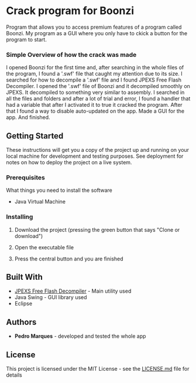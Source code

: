 # Crack program for Boonzi

Program that allows you to access premium features of a program called Boonzi. My program as a GUI where you only have to ckick a button for the program to start. 

### Simple Overview of how the crack was made

I opened Boonzi for the first time and, after searching in the whole files of the program, I found a '.swf' file that caught my attention due to its size. I searched for how to decompile a '.swf' file and I found JPEXS Free Flash Decompiler. I opened the '.swf' file of Boonzi and it decompiled smoothly on JPEXS. It decompiled to something very similar to assembly.  I searched in all the files and folders and after a lot of trial and error, I found  a handler that had a variable that after I activated it to true it cracked the program. After that I found a way to disable auto-updated on the app. Made a GUI for the app. And finished.

## Getting Started

These instructions will get you a copy of the project up and running on your local machine for development and testing purposes. 
See deployment for notes on how to deploy the project on a live system.

### Prerequisites

What things you need to install the software
* Java Virtual Machine

### Installing

1. Download the project (pressing the green button that says "Clone or download")

2. Open the executable file

3. Press the central button and you are finished


## Built With

* [JPEXS Free Flash Decompiler](https://www.free-decompiler.com/) - Main utility used
* Java Swing - GUI library used
* Eclipse

## Authors

* **Pedro Marques** - developed and tested the whole app

## License

This project is licensed under the MIT License - see the [LICENSE.md](LICENSE.md) file for details
